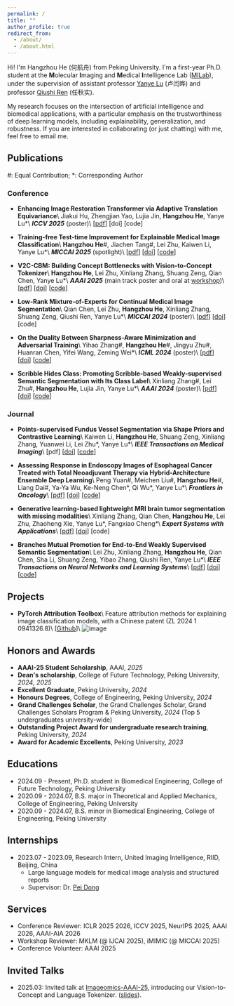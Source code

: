 ```yaml
---
permalink: /
title: ""
author_profile: true
redirect_from: 
  - /about/
  - /about.html
---
```


Hi! I'm Hangzhou He (<font face=STKaiti>何航舟</font>) from Peking University. I'm a first-year Ph.D. student at the **M**olecular **I**maging and **M**edical **I**ntelligence Lab ([MILab](https://wiki.milab.wiki/)), under the supervision of assistant professor [Yanye Lu](https://scholar.google.com/citations?hl=en&authuser=1&user=WSFToOMAAAAJ) (<font face=STKaiti>卢闫晔</font>) and professor [Qiushi Ren](https://scholar.google.com/citations?hl=en&authuser=1&user=7cOdUFgAAAAJ) (<font face=STKaiti>任秋实</font>).

My research focuses on the intersection of artificial intelligence and biomedical applications, with a particular emphasis on the trustworthiness of deep learning models, including explainability, generalization, and robustness. If you are interested in collaborating (or just chatting) with me, feel free to email me.

## Publications
\#: Equal Contribution; \*: Corresponding Author

### Conference
- **Enhancing Image Restoration Transformer via Adaptive Translation Equivariance**\\
Jiakui Hu, Zhengjian Yao, Lujia Jin, **Hangzhou He**, Yanye Lu\*\\
**_ICCV 2025_** (poster)\\
[[pdf](https://arxiv.org/abs/2506.18520)] [doi] [code]

- **Training-free Test-time Improvement for Explainable Medical Image Classification**\\
**Hangzhou He**\#, Jiachen Tang\#, Lei Zhu, Kaiwen Li, Yanye Lu\*\\
**_MICCAI 2025_** (spotlight)\\
[[pdf](https://arxiv.org/abs/2506.18070)] [[doi](https://doi.org/10.1007/978-3-032-05185-1_61)] [[code](https://github.com/riverback/TF-TTI-XMed)]

- **V2C-CBM: Building Concept Bottlenecks with Vision-to-Concept Tokenizer**\\
**Hangzhou He**, Lei Zhu, Xinliang Zhang, Shuang Zeng, Qian Chen, Yanye Lu\*\\
**_AAAI 2025_** (main track poster and oral at [workshop](https://github.com/riverback/riverback.github.io/blob/master/files/AAAI-25-Imageomics-slides-HangzhouHe.pdf))\\
[[pdf](https://arxiv.org/abs/2501.04975)] [[doi](https://doi.org/10.1609/aaai.v39i3.32352)] [[code](https://github.com/riverback/V2C-CBM)]

- **Low-Rank Mixture-of-Experts for Continual Medical Image Segmentation**\\
Qian Chen, Lei Zhu, **Hangzhou He**, Xinliang Zhang, Shuang Zeng, Qiushi Ren, Yanye Lu\*\\
**_MICCAI 2024_** (poster)\\
[[pdf](https://arxiv.org/pdf/2406.13583)] [[doi](https://doi.org/10.1007/978-3-031-72111-3_36)] [code]

- **On the Duality Between Sharpness-Aware Minimization and Adversarial Training**\\
Yihao Zhang\#, **Hangzhou He**\#, Jingyu Zhu\#, Huanran Chen, Yifei Wang, Zeming Wei\*\\
**_ICML 2024_** (poster)\\
[[pdf](https://arxiv.org/pdf/2402.15152.pdf)] [[doi](https://arxiv.org/abs/2402.15152)] [[code](https://github.com/weizeming/SAM_AT)]  

- **Scribble Hides Class: Promoting Scribble-based Weakly-supervised Semantic Segmentation with Its Class Label**\\
Xinliang Zhang\#, Lei Zhu\#, **Hangzhou He**, Lujia Jin, Yanye Lu\*\\
**_AAAI 2024_** (poster)\\
[[pdf](https://arxiv.org/pdf/2402.17555)] [[doi](https://doi.org/10.1609/aaai.v38i7.28563)] [[code](https://github.com/Zxl19990529/Class-driven-Scribble-Promotion-Network)]

### Journal
- **Points-supervised Fundus Vessel Segmentation via Shape Priors and Contrastive Learning**\\
Kaiwen Li, **Hangzhou He**, Shuang Zeng, Xinliang Zhang, Yuanwei Li, Lei Zhu\*, Yanye Lu\*\\
**_IEEE Transactions on Medical Imaging_**\\
[pdf] [[doi](https://doi.org/10.1109/tmi.2025.3586692)] [[code](https://github.com/kaiwenli325/PVN)]

- **Assessing Response in Endoscopy Images of Esophageal Cancer Treated with Total Neoadjuvant Therapy via Hybrid-Architecture Ensemble Deep Learning**\\
Peng Yuan\#, Meichen Liu\#, **Hangzhou He**\#, Liang Dai\#, Ya-Ya Wu, Ke-Neng Chen\*, Qi Wu\*, Yanye Lu\*\\
**_Frontiers in Oncology_**\\
[[pdf](https://www.frontiersin.org/journals/oncology/articles/10.3389/fonc.2025.1590448/full)] [[doi](https://doi.org/10.3389/fonc.2025.1590448)] [[code](https://github.com/riverback/EC-HAENet)]

- **Generative learning-based lightweight MRI brain tumor segmentation with missing modalities**\\
Xinliang Zhang, Qian Chen, **Hangzhou He**, Lei Zhu, Zhaoheng Xie, Yanye Lu\*, Fangxiao Cheng\*\\
**_Expert Systems with Applications_**\\
[[pdf](https://doi.org/10.1016/j.eswa.2024.125478)] [[doi](https://doi.org/10.1016/j.eswa.2024.125478)] [code]

- **Branches Mutual Promotion for End-to-End Weakly Supervised Semantic Segmentation**\\
Lei Zhu, Xinliang Zhang, **Hangzhou He**, Qian Chen, Sha Li, Shuang Zeng, Yibao Zhang, Qiushi Ren, Yanye Lu\*\\
**_IEEE Transactions on Neural Networks and Learning Systems_**\\
[[pdf](https://arxiv.org/pdf/2308.04949)] [[doi](https://doi.org/10.1109/TNNLS.2024.3467132)] [[code](https://github.com/zh460045050/BMP-WSSS)]

## Projects
- **PyTorch Attribution Toolbox**\\
  Feature attribution methods for explaining image classification models, with a Chinese patent (ZL 2024 1 0941326.8)\\
  [[Github](https://github.com/riverback/pytorch_attribution)]\\
  ![image](https://riverback.github.io/images/pytorch_attribution.png)

## Honors and Awards
- **AAAI-25 Student Scholarship**, AAAI, *2025*
- **Dean's scholarship**, College of Future Technology, Peking University, *2024*, *2025*
- **Excellent Graduate**, Peking University, *2024*
- **Honours Degrees**, College of Engineering, Peking University, *2024*
- **Grand Challenges Scholar**, the Grand Challenges Scholar, Grand Challenges Scholars Program & Peking University, *2024* (Top 5 undergraduates university-wide)
- **Outstanding Project Award for undergraduate research training**, Peking University, *2024*
- **Award for Academic Excellents**, Peking University, *2023*

## Educations
- 2024.09 - Present, Ph.D. student in Biomedical Engineering, College of Future Technology, Peking University
- 2020.09 - 2024.07, B.S. major in Theoretical and Applied Mechanics, College of Engineering, Peking University
- 2020.09 - 2024.07, B.S. minor in Biomedical Engineering, College of Engineering, Peking University

## Internships
- 2023.07 - 2023.09, Research Intern, United Imaging Intelligence, RIID, Beijing, China
  - Large language models for medical image analysis and structured reports
  - Supervisor: Dr. [Pei Dong](https://bme.shanghaitech.edu.cn/2021/0205/c10250a89895/page.htm)

## Services
- Conference Reviewer: ICLR 2025 2026, ICCV 2025, NeurIPS 2025, AAAI 2026, AAAI-AIA 2026
- Workshop Reviewer: MKLM (@ IJCAI 2025), iMIMIC (@ MICCAI 2025)
- Conference Volunteer: AAAI 2025

## Invited Talks
- 2025.03: Invited talk at [Imageomics-AAAI-25](https://sites.google.com/view/imageomics-aaai-25), introducing our Vision-to-Concept and Language Tokenizer. ([slides](https://github.com/riverback/riverback.github.io/blob/master/files/AAAI-25-Imageomics-slides-HangzhouHe.pdf)).